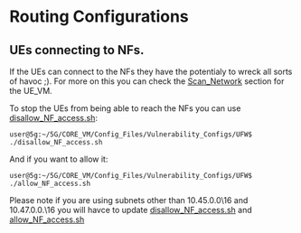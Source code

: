 # Routing Configurations


## UEs connecting to NFs.

If the UEs can connect to the NFs they have the potentialy to wreck all sorts of havoc ;). For more on this you can check the [Scan\_Network](../../../../UE_VM/Exploit_Scripts/Scan_Network) section for the UE\_VM.

To stop the UEs from being able to reach the NFs you can use [disallow\_NF\_access.sh](disallow_NF_access.sh):

```console
user@5g:~/5G/CORE_VM/Config_Files/Vulnerability_Configs/UFW$ ./disallow_NF_access.sh

```

And if you want to allow it:

```console
user@5g:~/5G/CORE_VM/Config_Files/Vulnerability_Configs/UFW$ ./allow_NF_access.sh

```

Please note if you are using subnets other than 10.45.0.0\16 and 10.47.0.0.\16 you will havce to update [disallow\_NF\_access.sh](disallow_NF_access.sh) and [allow\_NF\_access.sh](allow_NF_access.sh)
